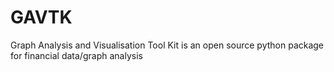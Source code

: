 # GAVTK
Graph Analysis and Visualisation Tool Kit is an open source python package for financial data/graph analysis
